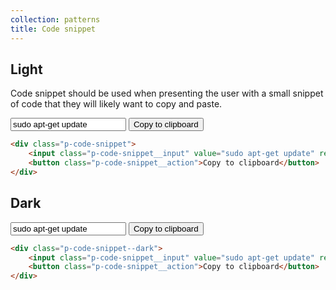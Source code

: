 ```yaml
---
collection: patterns
title: Code snippet
---
```


## Light

Code snippet should be used when presenting the user with a small snippet of code that they will likely want to copy and paste.

<div class="p-code-snippet">
    <input class="p-code-snippet__input" value="sudo apt-get update" readonly="readonly">
    <button class="p-code-snippet__action">Copy to clipboard</button>
</div>

```html
<div class="p-code-snippet">
    <input class="p-code-snippet__input" value="sudo apt-get update" readonly="readonly">
    <button class="p-code-snippet__action">Copy to clipboard</button>
</div>
```

## Dark

<div class="p-code-snippet--dark">
    <input class="p-code-snippet__input" value="sudo apt-get update" readonly="readonly">
    <button class="p-code-snippet__action">Copy to clipboard</button>
</div>

```html
<div class="p-code-snippet--dark">
    <input class="p-code-snippet__input" value="sudo apt-get update" readonly="readonly">
    <button class="p-code-snippet__action">Copy to clipboard</button>
</div>
```
